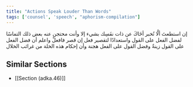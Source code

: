```yaml
---
title: "Actions Speak Louder Than Words"
tags: ['counsel', 'speech', "aphorism-compilation"]
---
```


 إن استطعتَ ألَّا تُخبر أخَاكَ عن ذات نفَسِك بشيء إلا وأنت محتجن عنه بعض ذلك التماسًا لفضل الفعل على القول واستعدادًا لتقصير فعل إن قصر فافعلْ واعلم أن فضل الفعل على القول زينةٌ وفضل القول على الفعل هجنة وأن إحكام هذه الخلة من غرائب الخلال

## Similar Sections
- [[Section (adka.46)]]
